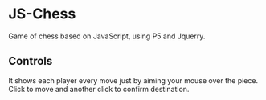 # JS-Chess
Game of chess based on JavaScript, using P5 and Jquerry. 

## Controls
It shows each player every move just by aiming your mouse over the piece. Click to move and another click to confirm destination.
